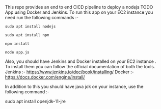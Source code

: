 This repo provides an end to end CICD pipeline to deploy a nodejs TODO App using Docker and Jenkins.
To run this app on your EC2 instance you need run the following commands :-

`sudo apt install nodejs`

`sudo apt install npm`

`npm install`

`node app.js`

Also, you should have Jenkins and Docker installed on your EC2 instance .
To install them you can follow the official documentation of both the tools.
Jenkins :- https://www.jenkins.io/doc/book/installing/
Docker :- https://docs.docker.com/engine/install/

In addition to this you should have java jdk on your instance, use the following command :-

sudo apt install openjdk-11-jre

